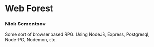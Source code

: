 
# Web Forest

### Nick Sementsov

Some sort of browser based RPG. Using NodeJS, Express, Postgresql, Node-PG, Nodemon, etc.
